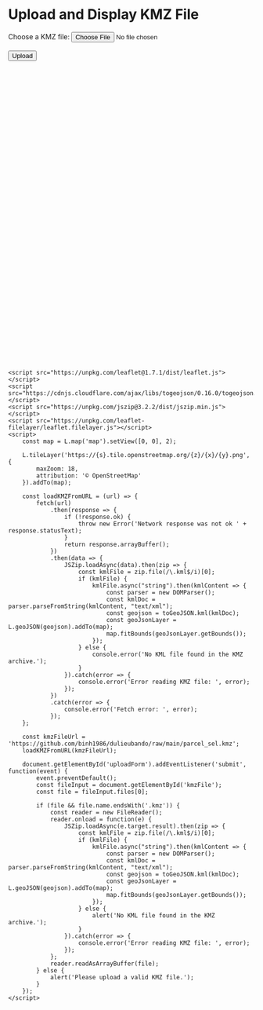<!DOCTYPE html>
<html lang="en">
<head>
    <meta charset="UTF-8">
    <meta name="viewport" content="width=device-width, initial-scale=1.0">
    <title>Upload and Display KMZ File</title>
    <link rel="stylesheet" href="https://unpkg.com/leaflet@1.7.1/dist/leaflet.css" />
    <style>
        #map {
            height: 600px;
            width: 100%;
        }
    </style>
</head>
<body>
    <h1>Upload and Display KMZ File</h1>
    <form id="uploadForm">
        <label for="kmzFile">Choose a KMZ file:</label>
        <input type="file" id="kmzFile" name="kmzFile" accept=".kmz">
        <br><br>
        <input type="submit" value="Upload">
    </form>
    <div id="map"></div>

    <script src="https://unpkg.com/leaflet@1.7.1/dist/leaflet.js"></script>
    <script src="https://cdnjs.cloudflare.com/ajax/libs/togeojson/0.16.0/togeojson.min.js"></script>
    <script src="https://unpkg.com/jszip@3.2.2/dist/jszip.min.js"></script>
    <script src="https://unpkg.com/leaflet-filelayer/leaflet.filelayer.js"></script>
    <script>
        const map = L.map('map').setView([0, 0], 2);

        L.tileLayer('https://{s}.tile.openstreetmap.org/{z}/{x}/{y}.png', {
            maxZoom: 18,
            attribution: '© OpenStreetMap'
        }).addTo(map);

        const loadKMZFromURL = (url) => {
            fetch(url)
                .then(response => {
                    if (!response.ok) {
                        throw new Error('Network response was not ok ' + response.statusText);
                    }
                    return response.arrayBuffer();
                })
                .then(data => {
                    JSZip.loadAsync(data).then(zip => {
                        const kmlFile = zip.file(/\.kml$/i)[0];
                        if (kmlFile) {
                            kmlFile.async("string").then(kmlContent => {
                                const parser = new DOMParser();
                                const kmlDoc = parser.parseFromString(kmlContent, "text/xml");
                                const geojson = toGeoJSON.kml(kmlDoc);
                                const geoJsonLayer = L.geoJSON(geojson).addTo(map);
                                map.fitBounds(geoJsonLayer.getBounds());
                            });
                        } else {
                            console.error('No KML file found in the KMZ archive.');
                        }
                    }).catch(error => {
                        console.error('Error reading KMZ file: ', error);
                    });
                })
                .catch(error => {
                    console.error('Fetch error: ', error);
                });
        };

        const kmzFileUrl = 'https://github.com/binh1986/dulieubando/raw/main/parcel_sel.kmz';
        loadKMZFromURL(kmzFileUrl);

        document.getElementById('uploadForm').addEventListener('submit', function(event) {
            event.preventDefault();
            const fileInput = document.getElementById('kmzFile');
            const file = fileInput.files[0];
            
            if (file && file.name.endsWith('.kmz')) {
                const reader = new FileReader();
                reader.onload = function(e) {
                    JSZip.loadAsync(e.target.result).then(zip => {
                        const kmlFile = zip.file(/\.kml$/i)[0];
                        if (kmlFile) {
                            kmlFile.async("string").then(kmlContent => {
                                const parser = new DOMParser();
                                const kmlDoc = parser.parseFromString(kmlContent, "text/xml");
                                const geojson = toGeoJSON.kml(kmlDoc);
                                const geoJsonLayer = L.geoJSON(geojson).addTo(map);
                                map.fitBounds(geoJsonLayer.getBounds());
                            });
                        } else {
                            alert('No KML file found in the KMZ archive.');
                        }
                    }).catch(error => {
                        console.error('Error reading KMZ file: ', error);
                    });
                };
                reader.readAsArrayBuffer(file);
            } else {
                alert('Please upload a valid KMZ file.');
            }
        });
    </script>
</body>
</html>
